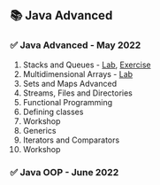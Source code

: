 
  <h2>
  <g-emoji alias="books" fallback-src="https://github.githubassets.com/images/icons/emoji/unicode/1f4da.png" class="emoji-result">📚</g-emoji>
  Java Advanced
  </h2>
  <h3>
  <g-emoji class="g-emoji" alias="white_check_mark" fallback-src="https://github.githubassets.com/images/icons/emoji/unicode/2705.png">✅</g-emoji>
  Java Advanced - May 2022
  </h3>
  
 1. Stacks and Queues - <a href="https://github.com/MartoDD/SoftUni-Java-Web-Developer/tree/main/Professional%20Modules/Java%20Advanced/Java%20Advanced/src/StacksAndQueues/Lab" rel="nofollow">Lab</a>, <a href="https://github.com/MartoDD/SoftUni-Java-Web-Developer/tree/main/Professional%20Modules/Java%20Advanced/Java%20Advanced/src/StacksAndQueues/Exercises" rel="nofollow">Exercise</a>
  2. Multidimensional Arrays - <a href="https://github.com/MartoDD/SoftUni-Java-Web-Developer/tree/main/Professional%20Modules/Java%20Advanced/Java%20Advanced/src/MultidimensionalArrays/Lab" rel="nofollow">Lab</a>
  3. Sets and Maps Advanced 
  4. Streams, Files and Directories 
  5. Functional Programming 
  6. Defining classes 
  7. Workshop 
  8. Generics 
  9. Iterators and Comparators 
  10. Workshop 
  <h3>
  <g-emoji class="g-emoji" alias="white_check_mark" fallback-src="https://github.githubassets.com/images/icons/emoji/unicode/2705.png">✅</g-emoji>
  Java OOP - June 2022
  </h3>
  
